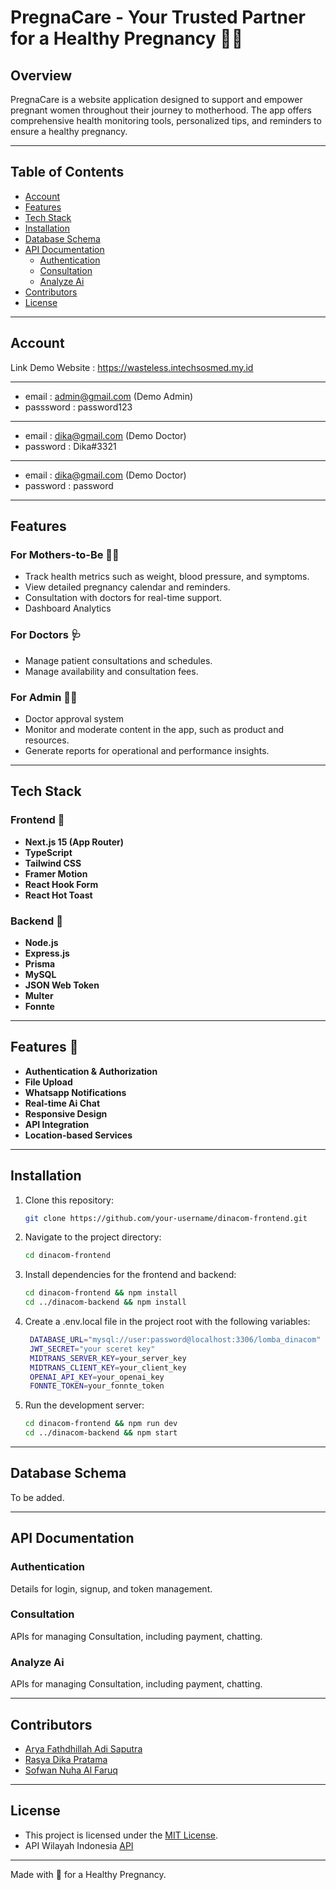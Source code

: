 # PregnaCare - Your Trusted Partner for a Healthy Pregnancy 👩‍🍼

## Overview
PregnaCare is a website application designed to support and empower pregnant women throughout their journey to motherhood. The app offers comprehensive health monitoring tools, personalized tips, and reminders to ensure a healthy pregnancy.

---

## Table of Contents
- [Account](#account)
- [Features](#features)
- [Tech Stack](#tech-stack)
- [Installation](#installation)
- [Database Schema](#database-schema)
- [API Documentation](#api-documentation)
  - [Authentication](#authentication)
  - [Consultation](#consultation)
  - [Analyze Ai](#analyze-ai)
- [Contributors](#contributors)
- [License](#license)

---

## Account

Link Demo Website : https://wasteless.intechsosmed.my.id

---
- email : admin@gmail.com (Demo Admin)
- passsword : password123
---
- email : dika@gmail.com (Demo Doctor)
- password : Dika#3321
---
- email : dika@gmail.com (Demo Doctor)
- password : password

---

## Features

### For Mothers-to-Be 👩‍🍼
- Track health metrics such as weight, blood pressure, and symptoms.
- View detailed pregnancy calendar and reminders.
- Consultation with doctors for real-time support.
- Dashboard Analytics

### For Doctors 🩺
- Manage patient consultations and schedules.
- Manage availability and consultation fees.

### For Admin 👨‍💼
- Doctor approval system
- Monitor and moderate content in the app, such as product and resources.
- Generate reports for operational and performance insights.

---

## Tech Stack

### Frontend 🎨
- **Next.js 15 (App Router)**
- **TypeScript**
- **Tailwind CSS**
- **Framer Motion**
- **React Hook Form**
- **React Hot Toast**

### Backend 💾
- **Node.js**
- **Express.js**
- **Prisma**
- **MySQL**
- **JSON Web Token**
- **Multer**
- **Fonnte**

---

## Features 🚀
- **Authentication & Authorization**
- **File Upload**
- **Whatsapp Notifications**
- **Real-time Ai Chat**
- **Responsive Design**
- **API Integration**
- **Location-based Services**

---

## Installation
1. Clone this repository:
   ```bash
   git clone https://github.com/your-username/dinacom-frontend.git
   ```
2. Navigate to the project directory:
   ```bash
   cd dinacom-frontend
   ```
3. Install dependencies for the frontend and backend:
   ```bash
   cd dinacom-frontend && npm install
   cd ../dinacom-backend && npm install
   ```
4. Create a .env.local file in the project root with the following variables:
   ```bash
    DATABASE_URL="mysql://user:password@localhost:3306/lomba_dinacom"
    JWT_SECRET="your sceret key"
    MIDTRANS_SERVER_KEY=your_server_key
    MIDTRANS_CLIENT_KEY=your_client_key
    OPENAI_API_KEY=your_openai_key
    FONNTE_TOKEN=your_fonnte_token
   ```

6. Run the development server:
   ```bash
   cd dinacom-frontend && npm run dev
   cd ../dinacom-backend && npm start
   ```

---

## Database Schema
To be added.

---

## API Documentation

### Authentication
Details for login, signup, and token management.

### Consultation
APIs for managing Consultation, including payment, chatting.

### Analyze Ai
APIs for managing Consultation, including payment, chatting.

---

## Contributors
- [Arya Fathdhillah Adi Saputra](https://github.com/afasarya)
- [Rasya Dika Pratama](https://github.com/dikaproject)
- [Sofwan Nuha Al Faruq](https://github.com/theonlyshannon)

---

## License
- This project is licensed under the [MIT License](LICENSE).
- API Wilayah Indonesia [API](https://github.com/emsifa/api-wilayah-indonesia.git)
---

Made with 💚 for a Healthy Pregnancy.
